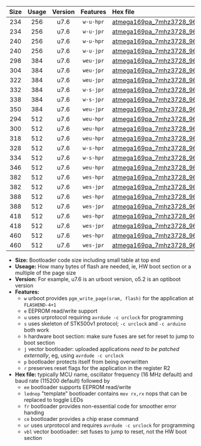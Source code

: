 |Size|Usage|Version|Features|Hex file|
|:-:|:-:|:-:|:-:|:--|
|234|256|u7.6|`w-u-hpr`|[atmega169pa_7mhz3728_9600bps_ur.hex](https://raw.githubusercontent.com/stefanrueger/urboot/main/atmega169pa_7mhz3728_9600bps_ur.hex)|
|234|256|u7.6|`w-u-jpr`|[atmega169pa_7mhz3728_9600bps_ur_vbl.hex](https://raw.githubusercontent.com/stefanrueger/urboot/main/atmega169pa_7mhz3728_9600bps_ur_vbl.hex)|
|240|256|u7.6|`w-u-hpr`|[atmega169pa_7mhz3728_9600bps_lednop_ur.hex](https://raw.githubusercontent.com/stefanrueger/urboot/main/atmega169pa_7mhz3728_9600bps_lednop_ur.hex)|
|240|256|u7.6|`w-u-jpr`|[atmega169pa_7mhz3728_9600bps_lednop_ur_vbl.hex](https://raw.githubusercontent.com/stefanrueger/urboot/main/atmega169pa_7mhz3728_9600bps_lednop_ur_vbl.hex)|
|298|384|u7.6|`weu-jpr`|[atmega169pa_7mhz3728_9600bps_ee_ur_vbl.hex](https://raw.githubusercontent.com/stefanrueger/urboot/main/atmega169pa_7mhz3728_9600bps_ee_ur_vbl.hex)|
|304|384|u7.6|`weu-jpr`|[atmega169pa_7mhz3728_9600bps_ee_lednop_ur_vbl.hex](https://raw.githubusercontent.com/stefanrueger/urboot/main/atmega169pa_7mhz3728_9600bps_ee_lednop_ur_vbl.hex)|
|322|384|u7.6|`weu-jpr`|[atmega169pa_7mhz3728_9600bps_ee_lednop_fr_ur_vbl.hex](https://raw.githubusercontent.com/stefanrueger/urboot/main/atmega169pa_7mhz3728_9600bps_ee_lednop_fr_ur_vbl.hex)|
|332|384|u7.6|`w-s-jpr`|[atmega169pa_7mhz3728_9600bps_vbl.hex](https://raw.githubusercontent.com/stefanrueger/urboot/main/atmega169pa_7mhz3728_9600bps_vbl.hex)|
|338|384|u7.6|`w-s-jpr`|[atmega169pa_7mhz3728_9600bps_lednop_vbl.hex](https://raw.githubusercontent.com/stefanrueger/urboot/main/atmega169pa_7mhz3728_9600bps_lednop_vbl.hex)|
|350|384|u7.6|`weu-jpr`|[atmega169pa_7mhz3728_9600bps_ee_lednop_fr_ce_ur_vbl.hex](https://raw.githubusercontent.com/stefanrueger/urboot/main/atmega169pa_7mhz3728_9600bps_ee_lednop_fr_ce_ur_vbl.hex)|
|294|512|u7.6|`weu-hpr`|[atmega169pa_7mhz3728_9600bps_ee_ur.hex](https://raw.githubusercontent.com/stefanrueger/urboot/main/atmega169pa_7mhz3728_9600bps_ee_ur.hex)|
|300|512|u7.6|`weu-hpr`|[atmega169pa_7mhz3728_9600bps_ee_lednop_ur.hex](https://raw.githubusercontent.com/stefanrueger/urboot/main/atmega169pa_7mhz3728_9600bps_ee_lednop_ur.hex)|
|318|512|u7.6|`weu-hpr`|[atmega169pa_7mhz3728_9600bps_ee_lednop_fr_ur.hex](https://raw.githubusercontent.com/stefanrueger/urboot/main/atmega169pa_7mhz3728_9600bps_ee_lednop_fr_ur.hex)|
|328|512|u7.6|`w-s-hpr`|[atmega169pa_7mhz3728_9600bps.hex](https://raw.githubusercontent.com/stefanrueger/urboot/main/atmega169pa_7mhz3728_9600bps.hex)|
|334|512|u7.6|`w-s-hpr`|[atmega169pa_7mhz3728_9600bps_lednop.hex](https://raw.githubusercontent.com/stefanrueger/urboot/main/atmega169pa_7mhz3728_9600bps_lednop.hex)|
|346|512|u7.6|`weu-hpr`|[atmega169pa_7mhz3728_9600bps_ee_lednop_fr_ce_ur.hex](https://raw.githubusercontent.com/stefanrueger/urboot/main/atmega169pa_7mhz3728_9600bps_ee_lednop_fr_ce_ur.hex)|
|382|512|u7.6|`wes-hpr`|[atmega169pa_7mhz3728_9600bps_ee.hex](https://raw.githubusercontent.com/stefanrueger/urboot/main/atmega169pa_7mhz3728_9600bps_ee.hex)|
|382|512|u7.6|`wes-jpr`|[atmega169pa_7mhz3728_9600bps_ee_vbl.hex](https://raw.githubusercontent.com/stefanrueger/urboot/main/atmega169pa_7mhz3728_9600bps_ee_vbl.hex)|
|388|512|u7.6|`wes-hpr`|[atmega169pa_7mhz3728_9600bps_ee_lednop.hex](https://raw.githubusercontent.com/stefanrueger/urboot/main/atmega169pa_7mhz3728_9600bps_ee_lednop.hex)|
|388|512|u7.6|`wes-jpr`|[atmega169pa_7mhz3728_9600bps_ee_lednop_vbl.hex](https://raw.githubusercontent.com/stefanrueger/urboot/main/atmega169pa_7mhz3728_9600bps_ee_lednop_vbl.hex)|
|418|512|u7.6|`wes-hpr`|[atmega169pa_7mhz3728_9600bps_ee_lednop_fr.hex](https://raw.githubusercontent.com/stefanrueger/urboot/main/atmega169pa_7mhz3728_9600bps_ee_lednop_fr.hex)|
|418|512|u7.6|`wes-jpr`|[atmega169pa_7mhz3728_9600bps_ee_lednop_fr_vbl.hex](https://raw.githubusercontent.com/stefanrueger/urboot/main/atmega169pa_7mhz3728_9600bps_ee_lednop_fr_vbl.hex)|
|460|512|u7.6|`wes-hpr`|[atmega169pa_7mhz3728_9600bps_ee_lednop_fr_ce.hex](https://raw.githubusercontent.com/stefanrueger/urboot/main/atmega169pa_7mhz3728_9600bps_ee_lednop_fr_ce.hex)|
|460|512|u7.6|`wes-jpr`|[atmega169pa_7mhz3728_9600bps_ee_lednop_fr_ce_vbl.hex](https://raw.githubusercontent.com/stefanrueger/urboot/main/atmega169pa_7mhz3728_9600bps_ee_lednop_fr_ce_vbl.hex)|

- **Size:** Bootloader code size including small table at top end
- **Useage:** How many bytes of flash are needed, ie, HW boot section or a multiple of the page size
- **Version:** For example, u7.6 is an urboot version, o5.2 is an optiboot version
- **Features:**
  + `w` urboot provides `pgm_write_page(sram, flash)` for the application at `FLASHEND-4+1`
  + `e` EEPROM read/write support
  + `u` uses urprotocol requiring `avrdude -c urclock` for programming
  + `s` uses skeleton of STK500v1 protocol; `-c urclock` and `-c arduino` both work
  + `h` hardware boot section: make sure fuses are set for reset to jump to boot section
  + `j` vector bootloader: uploaded applications *need to be patched externally*, eg, using `avrdude -c urclock`
  + `p` bootloader protects itself from being overwritten
  + `r` preserves reset flags for the application in the register R2
- **Hex file:** typically MCU name, oscillator frequency (16 MHz default) and baud rate (115200 default) followed by
  + `ee` bootloader supports EEPROM read/write
  + `lednop` "template" bootloader contains `mov rx,rx` nops that can be replaced to toggle LEDs
  + `fr` bootloader provides non-essential code for smoother error handing
  + `ce` bootloader provides a chip erase command
  + `ur` uses urprotocol and requires `avrdude -c urclock` for programming
  + `vbl` vector bootloader: set fuses to jump to reset, not the HW boot section
